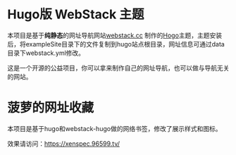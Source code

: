 # Hugo版 WebStack 主题

本项目是基于**纯静态**的网址导航网站[webstack.cc](https://github.com/WebStackPage/WebStackPage.github.io) 制作的[Hogo](https://gohugo.io/)主题，主题安装后，将exampleSite目录下的文件复制到hugo站点根目录，网址信息可通过data目录下webstack.yml修改。

这是一个开源的公益项目，你可以拿来制作自己的网址导航，也可以做与导航无关的网站。

# 菠萝的网址收藏

本项目是基于hugo和webstack-hugo做的网络书签，修改了展示样式和图标。

效果请访问：https://xenspec.96599.tv/